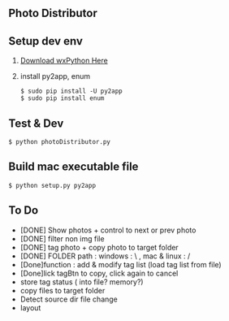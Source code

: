 ## Photo Distributor

## Setup dev env

1. [Download wxPython Here](http://www.wxpython.org/download.php)
2. install py2app, enum

	```
	$ sudo pip install -U py2app
	$ sudo pip install enum
	```

## Test & Dev

  ```
  $ python photoDistributor.py
  ```

## Build mac executable file

  ```
  $ python setup.py py2app
  ```



## To Do
* [DONE] Show photos + control to next or prev photo
* [DONE] filter non img file 
* [DONE] tag photo + copy photo to target folder
* [DONE] FOLDER path : windows : \  , mac & linux : /
* [Done]function : add & modify tag list (load tag list from file)
* [Done]lick tagBtn to copy, click again to cancel
* store tag status ( into file? memory?)
* copy files to target folder
* Detect source dir file change
* layout
